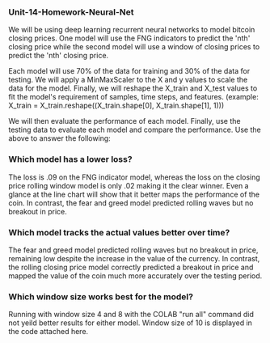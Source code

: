 ### Unit-14-Homework-Neural-Net
We will be using deep learning recurrent neural networks to model bitcoin closing prices. One model will use the FNG indicators to predict the 'nth' closing price while the second model will use a window of closing prices to predict the 'nth' closing price.


Each model will use 70% of the data for training and 30% of the data for testing.
We will apply a MinMaxScaler to the X and y values to scale the data for the model.
Finally, we will reshape the X_train and X_test values to fit the model's requirement of samples, time steps, and features. (example: X_train = X_train.reshape((X_train.shape[0], X_train.shape[1], 1)))

We will then evaluate the performance of each model.
Finally, use the testing data to evaluate each model and compare the performance.
Use the above to answer the following:

### Which model has a lower loss?
The loss is .09 on the FNG indicator model, whereas the loss on the closing price rolling window model is only .02 making it the clear winner. Even a glance at the line chart will show that it better maps the performance of the coin. In contrast, the fear and greed model predicted rolling waves but no breakout in price.
### Which model tracks the actual values better over time?
The fear and greed model predicted rolling waves but no breakout in price, remaining low despite the increase in the value of the currency. In contrast, the rolling closing price model correctly predicted a breakout in price and mapped the value of the coin much more accurately over the testing period.
### Which window size works best for the model?
Running with window size 4 and 8 with the COLAB "run all" command did not yeild better results for either model. Window size of 10 is displayed in the code attached here.
